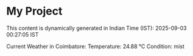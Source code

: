 # My Project

This content is dynamically generated in Indian Time (IST): 2025-09-03 00:27:05 IST


Current Weather in Coimbatore:
Temperature: 24.88 °C
Condition: mist
